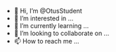 - 👋 Hi, I’m @OtusStudent
- 👀 I’m interested in ...
- 🌱 I’m currently learning ...
- 💞️ I’m looking to collaborate on ...
- 📫 How to reach me ...

<!---
OtusStudent/OtusStudent is a ✨ special ✨ repository because its `README.md` (this file) appears on your GitHub profile.
You can click the Preview link to take a look at your changes.
--->

